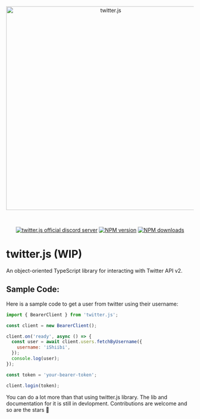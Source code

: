 <div align="center">
  <br />
  <p>
    <a href="#"><img src="https://i.imgur.com/nuAPgP5.png" width="546" alt="twitter.js" /></a>
  </p>
  <br />
  <p>
    <a href="https://discord.gg/f5Pefuskx4"><img src="https://img.shields.io/discord/791722432896434237?color=5865F2&label=discord&logo=discord&logoColor=white&style=flat-square" alt="twitter.js official discord server" /></a>
    <a href="https://www.npmjs.com/package/twitter.js"><img src="https://img.shields.io/npm/v/twitter.js?color=%23ec1d1d&style=flat-square" alt="NPM version" /></a>
    <a href="https://www.npmjs.com/package/twitter.js"><img src="https://img.shields.io/npm/dt/twitter.js?color=%231DA1F2&style=flat-square" alt="NPM downloads" /></a>
  </p>
</div>

# twitter.js (WIP)

An object-oriented TypeScript library for interacting with Twitter API v2.

## Sample Code:

Here is a sample code to get a user from twitter using their username:

```js
import { BearerClient } from 'twitter.js';

const client = new BearerClient();

client.on('ready', async () => {
  const user = await client.users.fetchByUsername({
    username: 'iShiibi',
  });
  console.log(user);
});

const token = 'your-bearer-token';

client.login(token);
```

You can do a lot more than that using twitter.js library. The lib and documentation for it is still in devlopment. Contributions are welcome and so are the stars 🌟